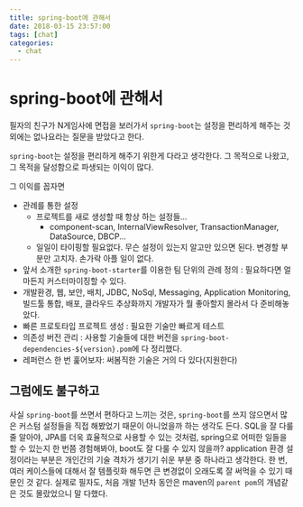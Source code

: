 ```yaml
---
title: spring-boot에 관해서
date: 2018-03-15 23:57:00
tags: [chat]
categories:
  - chat
---
```


# spring-boot에 관해서

필자의 친구가 N게임사에 면접을 보러가서 `spring-boot`는 설정을 편리하게 해주는 것 외에는 없나요라는 질문을 받았다고 한다.

`spring-boot`는 설정을 편리하게 해주기 위한게 다라고 생각한다.
그 목적으로 나왔고, 그 목적을 달성함으로 파생되는 이익이 많다.

그 이익를 꼽자면

<!-- more -->

- 관례를 통한 설정
  - 프로젝트를 새로 생성할 때 항상 하는 설정들...
    - component-scan, InternalViewResolver, TransactionManager, DataSource, DBCP...
  - 일일이 타이핑할 필요없다. 무슨 설정이 있는지 알고만 있으면 된다. 변경할 부분만 고치자. 손가락 아플 일이 없다.
- 앞서 소개한 `spring-boot-starter`를 이용한 팀 단위의 관례 정의 : 필요하다면 얼마든지 커스터마이징할 수 있다.
- 개발환경, 웹, 보안, 배치, JDBC, NoSql, Messaging, Application Monitoring, 빌드툴 통합, 배포, 클라우드 추상화까지 개발자가 뭘 좋아할지 몰라서 다 준비해놓았다.
- 빠른 프로토타입 프로젝트 생성 : 필요한 기술만 빠르게 테스트
- 의존성 버전 관리 : 사용할 기술들에 대한 버전을 `spring-boot-dependencies-${version}.pom`에 다 정리했다.
- 레퍼런스 한 번 훑어보자: 써봄직한 기술은 거의 다 있다(지원한다)

## 그럼에도 불구하고

사실 `spring-boot`를 쓰면서 편하다고 느끼는 것은, `spring-boot`를 쓰지 않으면서 많은 커스텀 설정들을 직접 해봤었기 때문이 아니었을까 하는 생각도 든다.
SQL을 잘 다룰 줄 알아야, JPA를 더욱 효율적으로 사용할 수 있는 것처럼, spring으로 어떠한 일들을 할 수 있는지 한 번쯤 경험해봐야, boot도 잘 다룰 수 있지 않을까?
application 환경 설정이라는 부분은 개인간의 기술 격차가 생기기 쉬운 부분 중 하나라고 생각한다.
한 번, 여러 케이스들에 대해서 잘 템플릿화 해두면 큰 변경없이 오래도록 잘 써먹을 수 있기 때문인 것 같다.
실제로 필자도, 처음 개발 1년차 동안은 maven의 `parent pom`의 개념같은 것도 몰랐었으니 말 다했다.